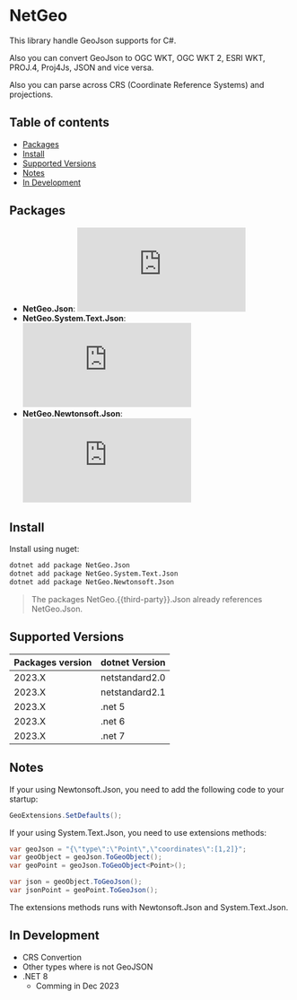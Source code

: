 # NetGeo

This library handle GeoJson supports for C#.

Also you can convert GeoJson to OGC WKT, OGC WKT 2, ESRI WKT, PROJ.4, Proj4Js, JSON and vice versa.

Also you can parse across CRS (Coordinate Reference Systems) and projections.

## Table of contents

  - [Packages](#packages)
  - [Install](#install)
  - [Supported Versions](#supported-versions)
  - [Notes](#notes)
  - [In Development](#in-development)
  
## Packages
- **NetGeo.Json**: [![NuGet](https://img.shields.io/nuget/v/NetGeo.Json?style=flat)](https://www.nuget.org/packages/NetGeo.Json/)
- **NetGeo.System.Text.Json**: [![NuGet](https://img.shields.io/nuget/v/NetGeo.System.Text.Json?style=flat)](https://www.nuget.org/packages/NetGeo.System.Text.Json/)
- **NetGeo.Newtonsoft.Json**: [![NuGet](https://img.shields.io/nuget/v/NetGeo.Newtonsoft.Json?style=flat)](https://www.nuget.org/packages/NetGeo.Newtonsoft.Json/)

## Install

Install using nuget:

```sh
dotnet add package NetGeo.Json
dotnet add package NetGeo.System.Text.Json
dotnet add package NetGeo.Newtonsoft.Json
```

> The packages NetGeo.{{third-party}}.Json already references NetGeo.Json.

## Supported Versions

| Packages version | dotnet Version |
| ---------------- | -------------- |
|      2023.X      | netstandard2.0 |
|      2023.X      | netstandard2.1 |
|      2023.X      | .net 5         |
|      2023.X      | .net 6         |
|      2023.X      | .net 7         |

## Notes

If your using Newtonsoft.Json, you need to add the following code to your startup:

```csharp
GeoExtensions.SetDefaults();
```

If your using System.Text.Json, you need to use extensions methods:

```csharp
var geoJson = "{\"type\":\"Point\",\"coordinates\":[1,2]}";
var geoObject = geoJson.ToGeoObject();
var geoPoint = geoJson.ToGeoObject<Point>();

var json = geoObject.ToGeoJson();
var jsonPoint = geoPoint.ToGeoJson();
```

The extensions methods runs with Newtonsoft.Json and System.Text.Json.

## In Development

* CRS Convertion
* Other types where is not GeoJSON
* .NET 8
  * Comming in Dec 2023
